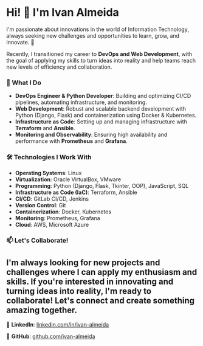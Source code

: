 # Hi! 👋 I'm Ivan Almeida

I'm passionate about innovations in the world of Information Technology, always seeking new challenges and opportunities to learn, grow, and innovate. 🎯

Recently, I transitioned my career to **DevOps and Web Development**, with the goal of applying my skills to turn ideas into reality and help teams reach new levels of efficiency and collaboration.

### 🚀 What I Do
- **DevOps Engineer & Python Developer**: Building and optimizing CI/CD pipelines, automating infrastructure, and monitoring.
- **Web Development**: Robust and scalable backend development with Python (Django, Flask) and containerization using Docker & Kubernetes.
- **Infrastructure as Code**: Setting up and managing infrastructure with **Terraform** and **Ansible**.
- **Monitoring and Observability**: Ensuring high availability and performance with **Prometheus** and **Grafana**.

### 🛠 Technologies I Work With
- **Operating Systems**: Linux
- **Virtualization**: Oracle VirtualBox, VMware
- **Programming**: Python (Django, Flask, Tkinter, OOP), JavaScript, SQL
- **Infrastructure as Code (IaC)**: Terraform, Ansible
- **CI/CD**: GitLab CI/CD, Jenkins
- **Version Control**: Git
- **Containerization**: Docker, Kubernetes
- **Monitoring**: Prometheus, Grafana
- **Cloud**: AWS, Microsoft Azure

### 📫 Let's Collaborate!
I'm always looking for new projects and challenges where I can apply my enthusiasm and skills. If you're interested in innovating and turning ideas into reality, I'm ready to collaborate! Let's connect and create something amazing together.
---


🔗 **LinkedIn**: [linkedin.com/in/ivan-almeida](www.linkedin.com/in/ivan-almeida-2b8a77165)

🔗 **GitHub**: [github.com/ivan-almeida](https://github.com/Kroatoan1979)

